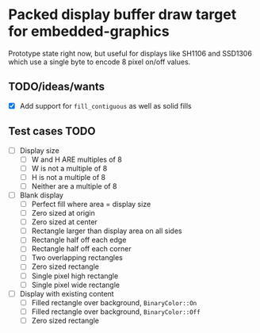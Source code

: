# Packed display buffer draw target for embedded-graphics

Prototype state right now, but useful for displays like SH1106 and SSD1306 which use a single byte
to encode 8 pixel on/off values.

## TODO/ideas/wants

- [x] Add support for `fill_contiguous` as well as solid fills

## Test cases TODO

- [ ] Display size
  - [ ] W and H ARE multiples of 8
  - [ ] W is not a multiple of 8
  - [ ] H is not a multiple of 8
  - [ ] Neither are a multiple of 8
- [ ] Blank display
  - [ ] Perfect fill where area = display size
  - [ ] Zero sized at origin
  - [ ] Zero sized at center
  - [ ] Rectangle larger than display area on all sides
  - [ ] Rectangle half off each edge
  - [ ] Rectangle half off each corner
  - [ ] Two overlapping rectangles
  - [ ] Zero sized rectangle
  - [ ] Single pixel high rectangle
  - [ ] Single pixel wide rectangle
- [ ] Display with existing content
  - [ ] Filled rectangle over background, `BinaryColor::On`
  - [ ] Filled rectangle over background, `BinaryColor::Off`
  - [ ] Zero sized rectangle
